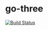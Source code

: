 # go-three

[![Build Status](https://travis-ci.org/Tobscher/go-three.svg?branch=master)](https://travis-ci.org/Tobscher/go-three)
